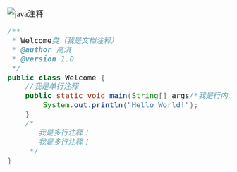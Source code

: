 <font size = 4 face = "黑体">



![java注释](https://img-blog.csdnimg.cn/20200116132030592.png?x-oss-process=image/watermark,type_ZmFuZ3poZW5naGVpdGk,shadow_10,text_aHR0cHM6Ly9ibG9nLmNzZG4ubmV0L3FxXzQzODA4NzAw,size_16,color_FFFFFF,t_70)


```java
/**
 * Welcome类（我是文档注释）
 * @author 高淇
 * @version 1.0
 */
public class Welcome {
    //我是单行注释
    public static void main(String[] args/*我是行内注释 */) {
        System.out.println("Hello World!");
    }
    /*
       我是多行注释！
       我是多行注释！
     */
}
```








</font>